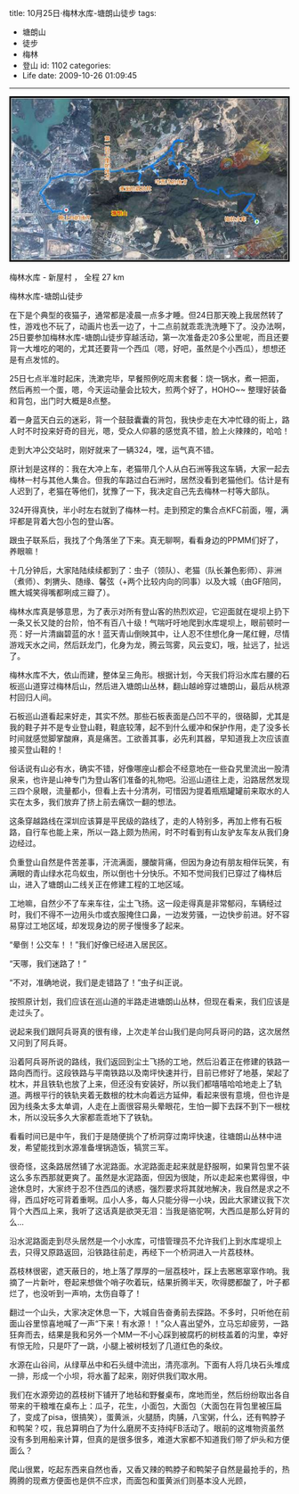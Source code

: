 title: 10月25日·梅林水库-塘朗山徒步
tags:
  - 塘朗山
  - 徒步
  - 梅林
  - 登山
id: 1102
categories:
  - Life
date: 2009-10-26 01:09:45
---
![](/images/2009/10/26_20091026_12209.jpg) 

梅林水库 - 新屋村 ， 全程 27 km 

梅林水库-塘朗山徒步 

在下是个典型的夜猫子，通常都是凌晨一点多才睡。但24日那天晚上我居然转了性，游戏也不玩了，动画片也丢一边了，十二点前就乖乖洗洗睡下了。没办法啊，25日要参加梅林水库-塘朗山徒步穿越活动，第一次准备走20多公里呢，而且还要背一大堆吃的喝的，尤其还要背一个西瓜（嗯，好吧，虽然是个小西瓜），想想还是有点发怵的。 
<!--more-->
25日七点半准时起床，洗漱完毕，早餐照例吃周末套餐：烧一锅水，煮一把面，然后再煎一个蛋，嗯，今天运动量会比较大，煎两个好了，HOHO~~ 
整理好装备和背包，出门时大概是8点整。 

着一身蓝天白云的迷彩，背一个鼓鼓囊囊的背包，我快步走在大冲忙碌的街上，路人时不时投来好奇的目光，嗯，受众人仰慕的感觉真不错，脸上火辣辣的，哈哈！ 

走到大冲公交站时，刚好就来了一辆324，嘿，运气真不错。 

原计划是这样的：我在大冲上车，老猫带几个人从白石洲等我这车辆，大家一起去梅林一村与其他人集合。但我的车路过白石洲时，居然没看到老猫他们。估计是有人迟到了，老猫在等他们，犹豫了一下，我决定自己先去梅林一村等大部队。 

324开得真快，半小时左右就到了梅林一村。走到预定的集合点KFC前面，喔，满坪都是背着大包小包的登山客。 

跟虫子联系后，我找了个角落坐了下来。真无聊啊，看看身边的PPMM们好了，养眼嘛！ 

十几分钟后，大家陆陆续续都到了：虫子（领队）、老猫（队长兼色影师）、非洲（煮师）、刺猬头、随缘、馨弦（+两个比较内向的同事）以及大城（由GF陪同，瞧大城笑得嘴都咧成三瓣了）。 

梅林水库真是够意思，为了表示对所有登山客的热烈欢迎，它迎面就在堤坝上扔下一条又长又陡的台阶，怕不有百八十级！气喘吁吁地爬到水库堤坝上，眼前顿时一亮：好一片清幽碧蓝的水！蓝天青山倒映其中，让人忍不住想化身一尾红鲤，尽情游戏天水之间，然后跃龙门，化身为龙，腾云驾雾，风云变幻，哦，扯远了，扯远了。 

梅林水库不大，依山而建，整体呈三角形。根据计划，今天我们将沿水库右腰的石板巡山道穿过梅林后山，然后进入塘朗山丛林，翻山越岭穿过塘朗山，最后从桃源村回归人间。 

石板巡山道看起来好走，其实不然。那些石板表面是凸凹不平的，很硌脚，尤其是我的鞋子并不是专业登山鞋，鞋底较薄，起不到什么缓冲和保护作用，走了没多长时间就感觉脚掌酸麻，真是痛苦。工欲善其事，必先利其器，早知道我上次应该直接买登山鞋的！ 

俗话说有山必有水，确实不错，好像哪座山都会不经意地在一些旮旯里流出一股清泉来，也许是山神专门为登山客们准备的礼物吧。沿巡山道往上走，沿路居然发现三四个泉眼，流量都小，但看上去十分清冽，可惜因为提着瓶瓶罐罐前来取水的人实在太多，我们放弃了挤上前去痛饮一翻的想法。 

这条穿越路线在深圳应该算是平民级的路线了，走的人特别多，再加上修有石板路，自行车也能上来，所以一路上颇为热闹，时不时看到有山友驴友车友从我们身边经过。 

负重登山自然是件苦差事，汗流满面，腰酸背痛，但因为身边有朋友相伴玩笑，有满眼的青山绿水花鸟蚁虫，所以倒也十分快乐。不知不觉间我们已穿过了梅林后山，进入了塘朗山二线关正在修建工程的工地区域。 

工地嘛，自然少不了车来车往，尘土飞扬。这一段走得真是非常郁闷，车辆经过时，我们不得不一边用头巾或衣服掩住口鼻，一边发劳骚，一边快步前进。好不容易穿过工地区域，却发现身边的房子慢慢多了起来。 

“晕倒！公交车！！”我们好像已经进入居民区。 

“天哪，我们迷路了！” 

“不对，准确地说，我们是走错路了！”虫子纠正说。 

按照原计划，我们应该在巡山道的半路走进塘朗山丛林，但现在看来，我们应该是走过头了。 

说起来我们跟阿兵哥真的很有缘，上次走羊台山我们是向阿兵哥问的路，这次居然又问到了阿兵哥。 

沿着阿兵哥所说的路线，我们返回到尘土飞扬的工地，然后沿着正在修建的铁路一路向西而行。这段铁路与平南铁路以及南坪快速并行，目前已修好了地基，架起了枕木，并且铁轨也放了上来，但还没有安装好，所以我们都嘻嘻哈哈地走上了轨道。两根平行的铁轨夹着无数根的枕木向着远方延伸，看起来很有意境，但也许是因为线条太多太单调，人走在上面很容易头晕眼花，生怕一脚下去踩不到下一根枕木，所以没玩多久大家都乖乖地下了铁轨。 

看看时间已是中午，我们于是随便挑个了桥洞穿过南坪快速，往塘朗山丛林中进发，希望能找到水源准备埋锅造饭，犒赏三军。 

很奇怪，这条路居然铺了水泥路面。水泥路面走起来就是舒服啊，如果背包里不装这么多东西那就更爽了。虽然是水泥路面，但因为很陡，所以走起来也累得很，中途休息时，大家终于忍不住西瓜的诱惑，强烈要求将其就地解决，我自然是求之不得，西瓜好吃可背着重啊。瓜小人多，每人只能分得一小块，因此大家建议我下次背个大西瓜上来，我听了这话真是欲哭无泪：当我是骆驼啊，大西瓜是那么好背的么… 

沿水泥路面走到尽头居然是一个小水库，可惜管理员不允许我们上到水库堤坝上去，只得又原路返回，沿铁路往前走，再经下一个桥洞进入一片荔枝林。 

荔枝林很密，遮天蔽日的，地上落了厚厚的一层荔枝叶，踩上去窸窸窣窣作响。我摘了一片新叶，卷起来想做个哨子吹着玩，结果折腾半天，吹得腮都酸了，叶子都烂了，也没听到一声响，太伤自尊了！ 

翻过一个山头，大家决定休息一下，大城自告奋勇前去探路。不多时，只听他在前面山谷里惊喜地喊了一声“下来！有水源！！”众人喜出望外，立马忘却疲劳，一路狂奔而去，结果是我和另外一个MM一不小心踩到被腐朽的树枝盖着的沟里，幸好有惊无险，只是吓了一跳，小腿上被树枝划了几道红色的条纹。 

水源在山谷间，从绿草丛中和石头缝中流出，清亮凛冽。下面有人将几块石头堆成一排，形成一个小坝，将水蓄了起来，刚好供我们取水用。 

我们在水源旁边的荔枝树下铺开了地毡和野餐桌布，席地而坐，然后纷纷取出各自带来的干粮堆在桌布上：瓜子，花生，小面包，大面包（大面包在背包里被压扁了，变成了pisa，很搞笑），蛋黄派，火腿肠，肉脯，八宝粥，什么，还有鸭脖子和鸭架？哎，我总算明白了为什么磨房不支持纯FB活动了。眼前的这堆物资虽然没有多到用船来计算，但真的是很多很多，难道大家都不知道我们带了炉头和方便面么？ 

爬山很累，吃起东西来自然也香，又香又辣的鸭脖子和鸭架子自然是最抢手的，热腾腾的现煮方便面也是供不应求，而面包和蛋黄派们则基本没人光顾，